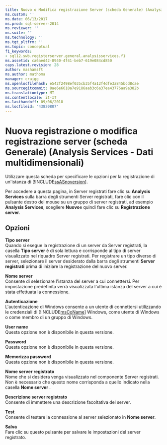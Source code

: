 ```yaml
---
title: Nuovo o Modifica registrazione Server (scheda Generale) (Analysis Services - dati multidimensionali) | Microsoft Docs
ms.custom: ''
ms.date: 06/13/2017
ms.prod: sql-server-2014
ms.reviewer: ''
ms.suite: ''
ms.technology: ''
ms.tgt_pltfrm: ''
ms.topic: conceptual
f1_keywords:
- sql12.swb.registerserver.general.analysisservices.f1
ms.assetid: ca6aed42-8940-4f41-beb7-619e084cd850
caps.latest.revision: 28
author: mashamsft
ms.author: mathoma
manager: craigg
ms.openlocfilehash: e542f2498ef035cb35f4a12f4dfe3a845bcd8cae
ms.sourcegitcommit: 8ae6e6618a7e9186aab3c6a37ea43776aa9a382b
ms.translationtype: MT
ms.contentlocale: it-IT
ms.lasthandoff: 09/06/2018
ms.locfileid: "43820807"
---
```

# <a name="new-or-edit-server-registration-general-tab-analysis-services---multidimensional-data"></a>Nuova registrazione o modifica registrazione server (scheda Generale) (Analysis Services - Dati multidimensionali)
  Utilizzare questa scheda per specificare le opzioni per la registrazione di un'istanza di [!INCLUDE[ssASnoversion](../includes/ssasnoversion-md.md)].  
  
 Per accedere a questa pagina, in Server registrati fare clic su **Analysis Services** sulla barra degli strumenti Server registrati, fare clic con il pulsante destro del mouse su un gruppo di server registrati, ad esempio **Analysis Services**, scegliere **Nuovo**e quindi fare clic su **Registrazione server**.  
  
## <a name="options"></a>Opzioni  
 **Tipo server**  
 Quando si esegue la registrazione di un server da Server registrati, la casella **Tipo server** è di sola lettura e corrisponde al tipo di server visualizzato nel riquadro Server registrati. Per registrare un tipo diverso di server, selezionare il server desiderato dalla barra degli strumenti **Server registrati** prima di iniziare la registrazione del nuovo server.  
  
 **Nome server**  
 Consente di selezionare l'istanza del server a cui connettersi. Per impostazione predefinita verrà visualizzata l'ultima istanza del server a cui è stata effettuata la connessione.  
  
 **Autenticazione**  
 L'autenticazione di Windows consente a un utente di connettersi utilizzando le credenziali di [!INCLUDE[msCoName](../includes/msconame-md.md)] Windows, come utente di Windows o come membro di un gruppo di Windows.  
  
 **User name**  
 Questa opzione non è disponibile in questa versione.  
  
 **Password**  
 Questa opzione non è disponibile in questa versione.  
  
 **Memorizza password**  
 Questa opzione non è disponibile in questa versione.  
  
 **Nome server registrato**  
 Nome che si desidera venga visualizzato nel componente Server registrati. Non è necessario che questo nome corrisponda a quello indicato nella casella **Nome server** .  
  
 **Descrizione server registrato**  
 Consente di immettere una descrizione facoltativa del server.  
  
 **Test**  
 Consente di testare la connessione al server selezionato in **Nome server**.  
  
 **Salva**  
 Fare clic su questo pulsante per salvare le impostazioni del server registrato.  
  
  
